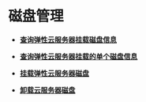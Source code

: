 # 磁盘管理<a name="ecs_03_0900"></a>

-   **[查询弹性云服务器挂载磁盘信息](查询弹性云服务器挂载磁盘信息.md)**  

-   **[查询弹性云服务器挂载的单个磁盘信息](查询弹性云服务器挂载的单个磁盘信息.md)**  

-   **[挂载弹性云服务器磁盘](挂载弹性云服务器磁盘.md)**  

-   **[卸载云服务器磁盘](卸载云服务器磁盘.md)**  

